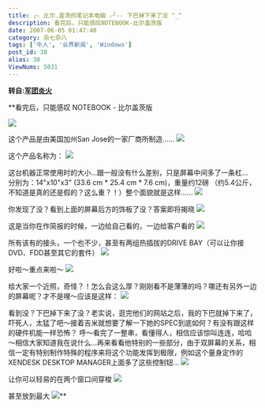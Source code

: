 ```yaml
---
title: ╭☆ 比尔.盖茨的笔记本电脑 ☆╯-- 下巴掉下来了没 ^_^
description: 看完后，只能感叹NOTEBOOK-比尔盖茨版
date: 2007-06-05 01:47:40
category: 杂七杂八
tags: ['牛人', '业界新闻', 'Windows']
post_id: 38
alias: 38
ViewNums: 5031
---
```


**转自:[军团炎火](http://www.hackjtyh.cn/)**

**看完后，只能感叹
NOTEBOOK - 比尔盖茨版

![](http://www.4uplay.com/user3/88/upload/20067131055.jpg)

这个产品是由美国加州San Jose的一家厂商所制造......
![](http://www.4uplay.com/user3/88/upload/20067139014.gif)

这个产品名称为：
![](http://www.4uplay.com/user3/88/upload/20067138013.gif)

这台机器正常使用时的大小...跟一般没有什么差别，只是屏幕中间多了一条杠...
分别为：14"x10"x3" (33.6 cm * 25.4 cm * 7.6 cm)，重量约12磅
（约5.4公斤，不知道是真的还是假的？这么重？！）整个面貌就是这样......
![](http://www.4uplay.com/user3/88/upload/20067134370.jpg)

你发现了没？看到上面的屏幕后方的饰板了没？答案即将揭晓
![](http://www.4uplay.com/user3/88/upload/20067134619.gif)

这是当你在作简报的时候，一边给自己看的，一边给客户看的
![](http://www.4uplay.com/user3/88/upload/20067138403.gif)

所有该有的接头，一个也不少，甚至有两组热插拔的DRIVE BAY（可以让你接DVD、FDD甚至其它的套件）
![](http://www.4uplay.com/user3/88/upload/20067131167.jpg)

好啦～重点来啦～
![](http://www.4uplay.com/user3/88/upload/20067132897.gif)

给大家一个近照，奇怪？！怎么会这么厚？刚刚看不是薄薄的吗？哪还有另外一边的屏幕呢？才不是哩～应该是这样：
![](http://www.4uplay.com/user3/88/upload/20067136814.gif)

看到没？下巴掉下来了没？老实说，逛完他们的网站之后，我的下巴就掉下来了，吓死人，太猛了吧～接着吉米就想要了解一下她的SPEC到底如何？有没有跟这样的硬件机能一样恐怖？
呼～看完了一整串，看懂得人，相信应该惊叫连连，哈哈～相信大家知道我在说什么...再来看看他特别的一些部分，由于双屏幕的关系，相信一定有特别制作特殊的程序来将这个功能发挥到极限，例如这个量身定作的XENDESK
DESKTOP MANAGER上面多了这些控制钮...
![](http://www.4uplay.com/user3/88/upload/20067131292.gif)

让你可以轻易的在两个窗口间穿梭
![](http://www.4uplay.com/user3/88/upload/20067133758.gif)

甚至放到最大
![](http://www.4uplay.com/user3/88/upload/20067134771.gif)**

